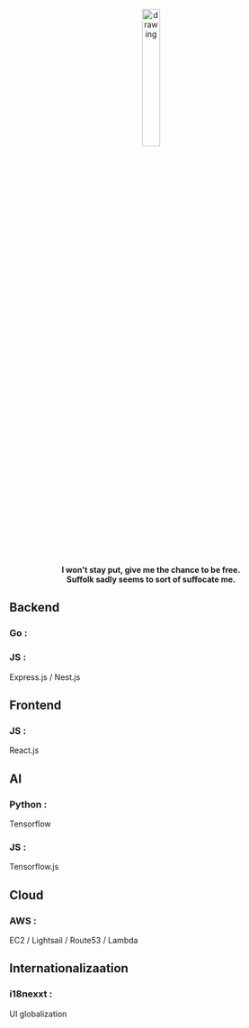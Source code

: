 <p align="center">
  <img src="https://user-images.githubusercontent.com/108582413/207043190-12ae81c4-02b1-4c36-9176-6b5309d06bc1.png" alt="drawing" width="25%"/>
</p>
<p align="center">
  <b align="center"> I won't stay put, give me the chance to be free.<br> Suffolk sadly seems to sort of suffocate me.</b>
</p>

## Backend ##
### Go : ###
### JS : ###
Express.js / Nest.js

## Frontend ##
### JS : ###
React.js

## AI ##
### Python : ###
Tensorflow
### JS : ###
Tensorflow.js

## Cloud ##
### AWS : ###
EC2 / Lightsail / Route53 / Lambda

## Internationalizaation ##
### i18nexxt : ###
UI globalization
